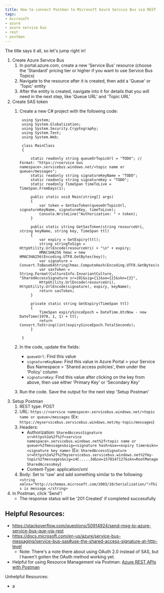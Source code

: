 ```yaml
---
title: How to connect Postman to Microsoft Azure Service Bus via REST
tags:
- microsoft
- azure
- azure service bus
- rest
- postman
---
```


The title says it all, so let's jump right in!

1. Create Azure Service Bus
    1. In portal.azure.com, create a new 'Service Bus' resource (choose the 'Standard' pricing tier or higher if you want to use Service Bus Topics)
    2. Navigate to the resource after it is created, then add a 'Queue' or 'Topic' entity
    3. After the entity is created, navigate into it for details that you will need in the next step, like 'Queue URL' and 'Topic URL'
1. Create SAS token
    1. Create a new C# project with the following code:
    
            using System;
            using System.Globalization;
            using System.Security.Cryptography;
            using System.Text;
            using System.Web;
            
            class MainClass
            {
            
                static readonly string queueOrTopicUrl = "TODO"; // Format: "https://<service bus namespace>.servicebus.windows.net/<topic name or queue>/messages";
                static readonly string signatureKeyName = "TODO";
                static readonly string signatureKey = "TODO";
                static readonly TimeSpan timeToLive = TimeSpan.FromDays(1);
            
                public static void Main(string[] args)
                {
                    var token = GetSasToken(queueOrTopicUrl, signatureKeyName, signatureKey, timeToLive);
                    Console.WriteLine("Authorization: " + token);
                }
            
                public static string GetSasToken(string resourceUri, string keyName, string key, TimeSpan ttl)
                {
                    var expiry = GetExpiry(ttl);
                    string stringToSign = HttpUtility.UrlEncode(resourceUri) + "\n" + expiry;
                    HMACSHA256 hmac = new HMACSHA256(Encoding.UTF8.GetBytes(key));
                    var signature = Convert.ToBase64String(hmac.ComputeHash(Encoding.UTF8.GetBytes(stringToSign)));
                    var sasToken = String.Format(CultureInfo.InvariantCulture, "SharedAccessSignature sr={0}&sig={1}&se={2}&skn={3}",
                    HttpUtility.UrlEncode(resourceUri), HttpUtility.UrlEncode(signature), expiry, keyName);
                    return sasToken;
                }
            
                private static string GetExpiry(TimeSpan ttl)
                {
                    TimeSpan expirySinceEpoch = DateTime.UtcNow - new DateTime(1970, 1, 1) + ttl;
                    return Convert.ToString((int)expirySinceEpoch.TotalSeconds);
                }
            
            }
            
    2. In the code, update the fields:
        - `queueUrl`: Find this value
        - `signatureKeyName`: Find this value in Azure Portal > your Service Bus Namespace > 'Shared access policies', then under the 'Policy' column
        - `signatureKey`: Find this value after clicking on the key from above, then use either 'Primary Key' or 'Secondary Key'
    3. Run the code. Save the output for the next step 'Setup Postman'
2. Setup Postman
    1. REST type: POST
    2. URL: `https://<service namespace>.servicebus.windows.net/<topic name or queue>/messages` (Ex: `https://myservicebus.servicebus.windows.net/my-topic/messages`)
    3. Headers:
        - Authorization: `SharedAccessSignature sr=https%3a%2f%2f<service namespace>.servicebus.windows.net%2f<topic name or queue>%2fmessages&sig=<signature hash>&se=<expiry time>&skn=<signature key name>` (Ex: `SharedAccessSignature sr=https%3a%2f%2fmyservicebus.servicebus.windows.net%2fmy-topic%2fmessages&sig=z4C.....3d&se=1570147127&skn=RootManageSharedAccessKey`)
        - Content-Type: application/xml
    4. Body: Set to 'raw' and add something similar to the following: `<string xmlns="http://schemas.microsoft.com/2003/10/Serialization/">This is message.</string>`
3. In Postman, click 'Send'!
    - The response status will be '201 Created' if completed successfully


Helpful Resources:
- 
- https://stackoverflow.com/questions/50914924/send-msg-to-azure-service-bus-que-via-rest
- https://docs.microsoft.com/en-us/azure/service-bus-messaging/service-bus-sas#use-the-shared-access-signature-at-http-level
    - Note: There's a note there about using OAuth 2.0 instead of SAS, but I haven't gotten the OAuth method working yet.
- Helpful for using Resource Management via Postman: [Azure REST APIs with Postman](https://blog.jongallant.com/2017/11/azure-rest-apis-postman/)

Unhelpful Resources:
- a
